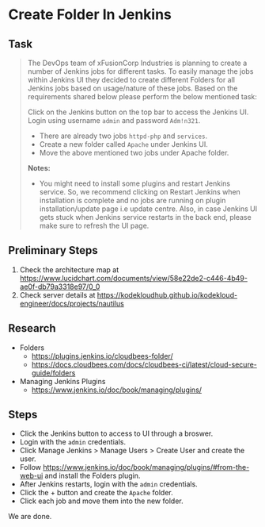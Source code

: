# Create Folder In Jenkins

## Task

> The DevOps team of xFusionCorp Industries is planning to create a number of Jenkins jobs for different tasks. To easily manage the jobs within Jenkins UI they decided to create different Folders for all Jenkins jobs based on usage/nature of these jobs. Based on the requirements shared below please perform the below mentioned task:
>
> Click on the Jenkins button on the top bar to access the Jenkins UI. Login using username `admin` and password `Adm!n321`.
>
> * There are already two jobs `httpd-php` and `services`.
> * Create a new folder called `Apache` under Jenkins UI.
> * Move the above mentioned two jobs under Apache folder.
>
> **Notes:**
>
> * You might need to install some plugins and restart Jenkins service. So, we recommend clicking on Restart Jenkins when installation is complete and no jobs are running on plugin installation/update page i.e update centre. Also, in case Jenkins UI gets stuck when Jenkins service restarts in the back end, please make sure to refresh the UI page.


## Preliminary Steps

1. Check the architecture map at https://www.lucidchart.com/documents/view/58e22de2-c446-4b49-ae0f-db79a3318e97/0_0
2. Check server details at https://kodekloudhub.github.io/kodekloud-engineer/docs/projects/nautilus

## Research

* Folders
  * https://plugins.jenkins.io/cloudbees-folder/
  * https://docs.cloudbees.com/docs/cloudbees-ci/latest/cloud-secure-guide/folders
* Managing Jenkins Plugins
  * https://www.jenkins.io/doc/book/managing/plugins/


## Steps

* Click the Jenkins button to access to UI through a broswer.
* Login with the `admin` credentials.
* Click Manage Jenkins > Manage Users > Create User and create the user.
* Follow https://www.jenkins.io/doc/book/managing/plugins/#from-the-web-ui and install the Folders plugin.
* After Jenkins restarts, login with the `admin` credentials.
* Click the + button and create the `Apache` folder.
* Click each job and move them into the new folder.

We are done.
